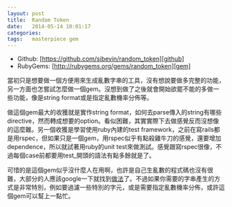 ```yaml
---
layout: post
title:  Random Token
date:   2014-05-14 10:01:17
categories:
tags:   masterpiece gem
---
```


* Github: [https://github.com/sibevin/random_token][github]
* RubyGems: [http://rubygems.org/gems/random_token][gem]

當初只是想要做一個方便用來生成亂數字串的工具，沒有想說要做多完整的功能，另一方面也怎嘗試怎麼做一個gem。沒想到做了之後就會開始欲罷不能的多做一些功能，像是string format或是指定亂數機率分佈等。

做這個gem最大的收獲就是實作string format，如何去parse傳入的string有哪些directive，然而轉成想要的option。看似困難，其實實際下去做感覺反而沒想像的這麼難。另一個收獲是學習使用ruby內建的test framework，之前在寫rails都是用rspec，但如果只是一個gem，用rspec似乎有點殺雞牛刀的感覺，還要增加dependence，所以就試著用ruby的unit test來做測試。感覺跟寫rspec很像，不過每個case前都要用test_開頭的語法有點多餘就是了。

可惜的是這個gem似乎沒什麼人在用啊，也許是自己生亂數的程式碼也沒有很難，大部分的人應該google一下就找到[做法][so]了。不過如果你需要的字串產生的方式是非常特別，例如要過濾一些特別的字元，或是需要指定亂數機率分佈，或許這個gem可以幫上一點忙。

[github]: http://rubygems.org/gems/random_token
[gem]: http://rubygems.org/gems/random_token
[so]: http://stackoverflow.com/questions/88311/how-best-to-generate-a-random-string-in-ruby
